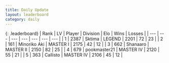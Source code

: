 ```yaml
---
title: Daily Update
layout: leaderboard
category: daily
---
```


{: .leaderboard}
| Rank | LV | Player | Division | Elo | Wins | Losses |
| --- | --- | --- | --- | --- | --- | --- |
| <span data-change="0">1</span> | 2387 | <span title="ID: 353063">Sktima</span> | LEGEND | <span data-change="0">2201</span> | <span data-change="0">72</span> | <span data-change="0">23</span> |
| <span data-change="0">2</span> | 161 | <span title="ID: 456466">Minoriko Aki</span> | MASTER I | <span data-change="0">2175</span> | <span data-change="0">42</span> | <span data-change="0">12</span> |
| <span data-change="1">3</span> | 662 | <span title="ID: 152948">Shanaaro</span> | MASTER II | <span data-change="45">2150</span> | <span data-change="17">82</span> | <span data-change="8">25</span> |
| <span data-change="1">4</span> | 679 | <span title="ID: 652474">pookmaster21</span> | MASTER IV | <span data-change="30">2120</span> | <span data-change="9">55</span> | <span data-change="6">21</span> |
| <span data-change="11">5</span> | 363 | <span title="ID: 619928">Callisto</span> | MASTER IV | <span data-change="146">2106</span> | <span data-change="23">45</span> | <span data-change="8">12</span> |